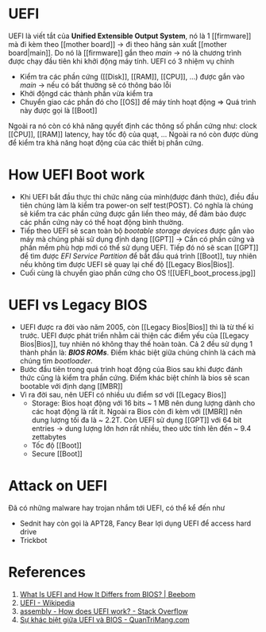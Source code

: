 ---
---
# UEFI
UEFI là viết tắt của **Unified Extensible Output System**, nó là 1 [[firmware]] mà đi kèm theo [[mother board]] -> đi theo hãng sản xuất [[mother board|main]]. Do nó là [[firmware]] gắn theo _main_ -> nó là chương trình được chạy đầu tiên khi khởi động máy tính. UEFI có 3 nhiệm vụ chính
- Kiểm tra các phần cứng ([[Disk]], [[RAM]], [[CPU]], ...) được gắn vào _main_ -> nếu có bất thường sẽ có thông báo lỗi
- Khởi độngd các thành phần vừa kiểm tra
- Chuyển giao các phần đó cho [[OS]] để máy tính hoạt động
=> Quá trình này được gọi là [[Boot]]

Ngoài ra nó còn có khả năng quyết định các thông số phần cứng như: clock [[CPU]], [[RAM]] latency, hay tốc độ của quạt, ... Ngoài ra nó còn được dùng để kiểm tra khả năng hoạt động của các thiết bị phần cứng.

# How UEFI Boot work

- Khi UEFI bắt đầu thực thi chức năng của mình(được đánh thức), điều đầu tiên chúng làm là kiểm tra power-on self test(POST). Có nghĩa là chúng sẽ kiểm tra các phần cứng được gắn liền theo máy, để đảm bảo được các phần cứng này có thể hoạt động bình thường. 
- Tiếp theo UEFI sẽ scan toàn bộ _bootable storage devices_ được gắn vào máy mà chúng phải sử dụng định dạng [[GPT]] -> Cần có phần cứng và phần mềm phù hợp mới có thể sử dụng UEFI. Tiếp đó nó sẽ scan [[GPT]] để tìm được _EFI Service Partition_ để bắt đầu quá trình [[Boot]], tuy nhiên nếu không tìm được UEFI sẽ quay lại chế độ [[Legacy Bios|Bios]].
- Cuối cùng là chuyển giao phần cứng cho OS
![[UEFI_boot_process.jpg]]
# UEFI vs Legacy BIOS
- UEFI được ra đời vào năm 2005, còn [[Legacy Bios|Bios]] thì là từ thế kỉ trước. UEFI được phát triển nhằm cải thiện các điểm yếu của [[Legacy Bios|Bios]], tuy nhiên nó không thay thế hoàn toàn. Cả 2 đều sử dụng 1 thành phần là: ***BIOS ROMs***. Điểm khác biệt giữa chúng chính là cách mà chúng tìm _bootloader_.
- Bước đầu tiên trong quá trình hoạt động của Bios sau khi được đánh thức cũng là kiểm tra phần cứng. Điểm khác biệt chính là bios sẽ scan bootable với định dạng [[MBR]]
- Vì ra đời sau, nên UEFI có nhiều ưu điểm sơ với [[Legacy Bios]]
	- Storage: Bios hoạt động với 16 bits ~ 1 MB nên dung lượng dành cho các hoạt động là rất ít. Ngoài ra Bios còn đi kèm với [[MBR]] nên dung lượng tối đa là ~ 2.2T. Còn UEFI sử dụng [[GPT]] với 64 bit entries -> dung lượng lớn hơn rất nhiều, theo ước tính lên đến ~ 9.4 zettabytes
	- Tốc độ [[Boot]]
	- Secure [[Boot]]

# Attack on UEFI
Đã có những malware hay trojan nhắm tới UEFI, có thể kể đến như
- Sednit hay còn gọi là APT28, Fancy Bear lợi dụng UEFI để access hard drive
- Trickbot
# References

1. [What Is UEFI and How It Differs from BIOS? | Beebom](https://beebom.com/what-is-uefi/)
2. [UEFI - Wikipedia](https://en.wikipedia.org/wiki/UEFI)
3. [assembly - How does UEFI work? - Stack Overflow](https://stackoverflow.com/questions/32223339/how-does-uefi-work)
4. [Sự khác biệt giữa UEFI và BIOS - QuanTriMang.com](https://quantrimang.com/cong-nghe/su-khac-biet-giua-uefi-va-bios-169895#)
